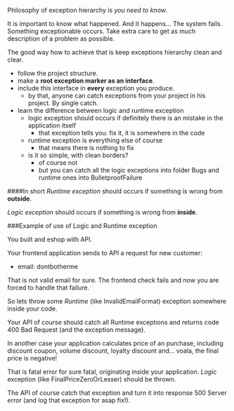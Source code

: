 Philosophy of exception hierarchy is *you need to know*.

It is important to know what happened. And it happens...
The system fails. Something exceptionable occurs.
Take extra care to get as much description of a problem as possible.

The good way how to achieve that is keep exceptions hierarchy clean and clear.

 - follow the project structure.
 - make a **root exception marker as an interface**.
 - include this interface in **every** exception you produce.
    - by that, anyone can catch exceptions from your project in his project. By single catch.
 - learn the difference between logic and runtime exception
    - logic exception should occurs if definitely there is an mistake in the application itself
        - that exception tells you: fix it, it is somewhere in the code
    - runtime exception is everything else of course
        - that means there is nothing to fix
    - is it so simple, with clean borders?
        - of course not
        - but you can catch all the logic exceptions into folder Bugs and runtime ones into BulletproofFailure

####In short
*Runtime exception* should occurs if something is wrong from **outside**.

*Logic exception* should occurs if something is wrong from **inside**.

###Example of use of Logic and Runtime exception

You built and eshop with API.

Your frontend application sends to API a request for new customer:

 - email: dontbotherme

That is not valid email for sure. The frontend check fails and now you are forced to handle that failure.

So lets throw some *Runtime* (like InvalidEmailFormat) exception somewhere inside your code.

Your API of course should catch all Runtime exceptions and returns code 400 Bad Request (and the exception message).

In another case your application calculates price of an purchase, including discount coupon, volume discount, loyalty discount and... voala, the final price is negative!

That is fatal error for sure fatal, originating inside your application. *Logic* exception (like FinalPriceZeroOrLesser) should be thrown.

The API of course catch that exception and turn it into response 500 Server error (and log that exception for asap fix!).
